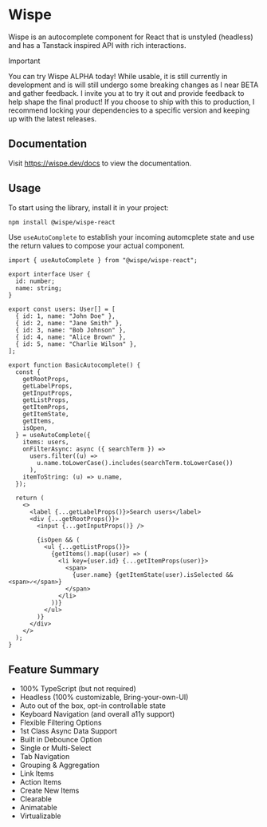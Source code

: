 # Wispe

Wispe is an autocomplete component for React that is unstyled (headless) and has a Tanstack inspired API with rich interactions.

> [!IMPORTANT]  
> You can try Wispe ALPHA today! While usable, it is still currently in development and is will still undergo some breaking changes as I near BETA and gather feedback. I invite you at to try it out and provide feedback to help shape the final product! If you choose to ship with this to production, I recommend locking your dependencies to a specific version and keeping up with the latest releases.

## Documentation

Visit https://wispe.dev/docs to view the documentation.

## Usage

To start using the library, install it in your project:

```bash
npm install @wispe/wispe-react
```

Use `useAutoComplete` to establish your incoming automcplete state and use the return values to compose your actual component.

```tsx
import { useAutoComplete } from "@wispe/wispe-react";

export interface User {
  id: number;
  name: string;
}

export const users: User[] = [
  { id: 1, name: "John Doe" },
  { id: 2, name: "Jane Smith" },
  { id: 3, name: "Bob Johnson" },
  { id: 4, name: "Alice Brown" },
  { id: 5, name: "Charlie Wilson" },
];

export function BasicAutocomplete() {
  const {
    getRootProps,
    getLabelProps,
    getInputProps,
    getListProps,
    getItemProps,
    getItemState,
    getItems,
    isOpen,
  } = useAutoComplete({
    items: users,
    onFilterAsync: async ({ searchTerm }) =>
      users.filter((u) =>
        u.name.toLowerCase().includes(searchTerm.toLowerCase())
      ),
    itemToString: (u) => u.name,
  });

  return (
    <>
      <label {...getLabelProps()}>Search users</label>
      <div {...getRootProps()}>
        <input {...getInputProps()} />

        {isOpen && (
          <ul {...getListProps()}>
            {getItems().map((user) => (
              <li key={user.id} {...getItemProps(user)}>
                <span>
                  {user.name} {getItemState(user).isSelected && <span>✓</span>}
                </span>
              </li>
            ))}
          </ul>
        )}
      </div>
    </>
  );
}
```

## Feature Summary

- 100% TypeScript (but not required)
- Headless (100% customizable, Bring-your-own-UI)
- Auto out of the box, opt-in controllable state
- Keyboard Navigation (and overall a11y support)
- Flexible Filtering Options
- 1st Class Async Data Support
- Built in Debounce Option
- Single or Multi-Select
- Tab Navigation
- Grouping & Aggregation
- Link Items
- Action Items
- Create New Items
- Clearable
- Animatable
- Virtualizable
